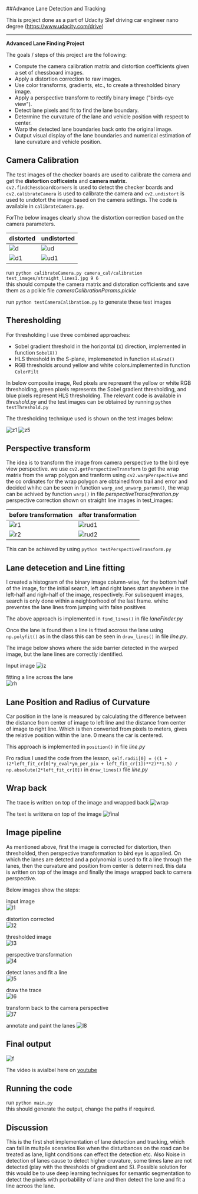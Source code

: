 ##Advance Lane Detection and Tracking

This is project done as a part of Udacity Slef driving car engineer nano degree (https://www.udacity.com/drive)

---

**Advanced Lane Finding Project**

The goals / steps of this project are the following:

* Compute the camera calibration matrix and distortion coefficients given a set of chessboard images.
* Apply a distortion correction to raw images.
* Use color transforms, gradients, etc., to create a thresholded binary image.
* Apply a perspective transform to rectify binary image ("birds-eye view").
* Detect lane pixels and fit to find the lane boundary.
* Determine the curvature of the lane and vehicle position with respect to center.
* Warp the detected lane boundaries back onto the original image.
* Output visual display of the lane boundaries and numerical estimation of lane curvature and vehicle position.

## Camera Calibration
The test images of the checker boards are used to calibrate the camera and get the **distortion cofficeints** and **camera matrix**. `cv2.findChessboardCorners` is used to detect the checker boards and `cv2.calibrateCamera` is used to calibrate the camera and `cv2.undistort` is used to undotort the image based on the camera settings.
The code is available in `calibrateCamera.py`.

ForThe below images clearly show the distortion correction based on the camera parameters.

distorted                                      |              undistorted                         
---------------------------------------------- | ----------------------------------------------
![d](./camera_cal/calibration2.jpg)          | ![ud](./output_images/calibrated/corrected2.png) 
![d1](./test_images/straight_lines2.jpg)       | ![ud1](./output_images/calibrated/testCorrected2.png) 

run `python calibrateCamera.py camera_cal/calibration test_images/straight_lines1.jpg 9 6`         
this should compute the camera matrix and distoration cofficients and save them as a pcikle file
 *cameraCalibrationParams.pickle*
 
run `python testCameraCalibration.py` to generate these test images
 
## Theresholding  
 
For thresholding I use three combined approaches: 
* Sobel gradient threshold in the horizontal (x) direction, implemented in function `SobelX()`
* HLS threshold in the S-plane, implemeneted in function `HlsGrad()`
* RGB thresholds around yellow and white colors.implemented in  function `ColorFilt`

In below composite image, Red pixels are represent the yellow or white RGB thresholding, green pixels represents the Sobel gradient thresholding, and blue pixels represent HLS thresholding. 
The relevant code is available in *threshold.py* and the test images can be obtained by running `python testThreshold.py`

The thresholding technique used is shown on the test images below:

![z1](./output_images/threshold/image1.png)
![z5](./output_images/threshold/image5.png)

## Perspective transform

The idea is to transform the image from camera perspective to the bird eye view perspective. we use `cv2.getPerspectiveTransform` to get the wrap matrix from the wrap polygon and tranform using `cv2.warpPerspective` and the co ordinates for the wrap polygon are obtained from trail and error and decided whihc can be seen in function `warp_and_unwarp_params()`, the wrap can be achived by function `warp()` in file *perspectiveTransofmration.py*
perspective correction shown on straight line images in test_images:

before transformation                             |              after transformation 
------------------------------------------------  | ------------------------------------------------
![r1](./test_images/straight_lines1.jpg)  | ![rud1](./output_images/perspective/output1.png) 
![r2](./test_images/straight_lines2.jpg)  | ![rud2](./output_images/perspective/output2.png) 


This can be achieved by using `python testPerspectiveTransform.py`    

## Lane detecetion and Line fitting

I created a histogram of the binary image column-wise, for the bottom half of the image, for the initial search, left and right lanes start anywhere in the left-half and righ-half of the image, respectively. For subsequent images, search is only done within a neighborhood of the last frame. whihc preventes the lane lines from jumping with false positives

The above approach is implemented in `find_lines()` in file *laneFinder.py*

Once the lane is found then a line is fitted accross the lane using `np.polyfit()` as in the class this can be seen in `draw_lines()` in file *line.py*.

The image below shows where the side barrier detected in the warped image, but the lane lines are correctly identified.

Input image
![iz](./output_images/pipeline/input.jpg)

fitting a line across the lane                        
![rh](./output_images/pipeline/lanes.jpg)


## Lane Position and Radius of Curvature

Car position in the lane is measured by calculating the difference between the distance from center of image to left line and the distance from center of image to right line. Which is then converted from pixels to meters, gives the relative position within the lane. 0 means the car is centered. 

This approach is implemented in `position()` in file *line.py*

Fro radius I used the code from the lesson, `self.radii[0] = ((1 + (2*left_fit_cr[0]*y_eval*ym_per_pix + left_fit_cr[1])**2)**1.5) / np.absolute(2*left_fit_cr[0])` in `draw_lines()` file *line.py*


## Wrap back
The trace is written on top of the image and wrapped back
![wrap](./output_images/pipeline/input.jpg)

The text is writtena on top of the image
![final](./output_images/pipeline/annotated.jpg)

## Image pipeline

As mentioned above, first the image is corrected for distortion, then thresholded, then perspective transformation to bird eye is appalied. On which the lanes are detcted and a polynomial is used to fit a line through the lanes, then the curvature and position from center is determined. this data is written on top of the image and finally the image wrapped back to camera perspective.

Below images show the steps:

input image                                                              
![l1](./output_images/pipeline/input.jpg)

distortion corrected               
![l2](./output_images/pipeline/undistort.jpg) 

 thresholded image                      
![l3](./output_images/pipeline/threshold.jpg)

perspective transformation                                                          
![l4](./corrected_images/pipeline/wrapped.jpg) 

detect lanes and fit a line                                       
![l5](./output_images/pipeline/lanes.jpgg) 

draw the trace                 
![l6](./output_images/pipeline/laneOnBirdEye.jpg)                            

transform back to the camera perspective               
![l7](./output_images/pipeline/unwrapped.jpg) 

annotate and paint the lanes
![l8](./output_images/pipeline/annotated.jpg) 

## Final output

![f](./output_images/pipeline/annotated.jpg) 

The video is avialbel here on [youtube](https://www.youtube.com/watch?v=QqeRckiXBss&feature=youtu.be)

## Running the code
run `python main.py`      
this should generate the output, change the paths if required.

## Discussion

This is the first shot implementation of lane detection and tracking, which can fail in multpile scenarios like when the disturbances on the road can be treated as lane, light conditions can effect the detection etc.
Also Noise in detection of lanes cause to detect higher cruvature, some times lane are not detected (play with the thresholds of gradient and S).
Possible solution for this would be to use deep learning techniques for semantic segmentation to detect the pixels with porbability of lane and then detect the lane and fit a line acroos the lane.


